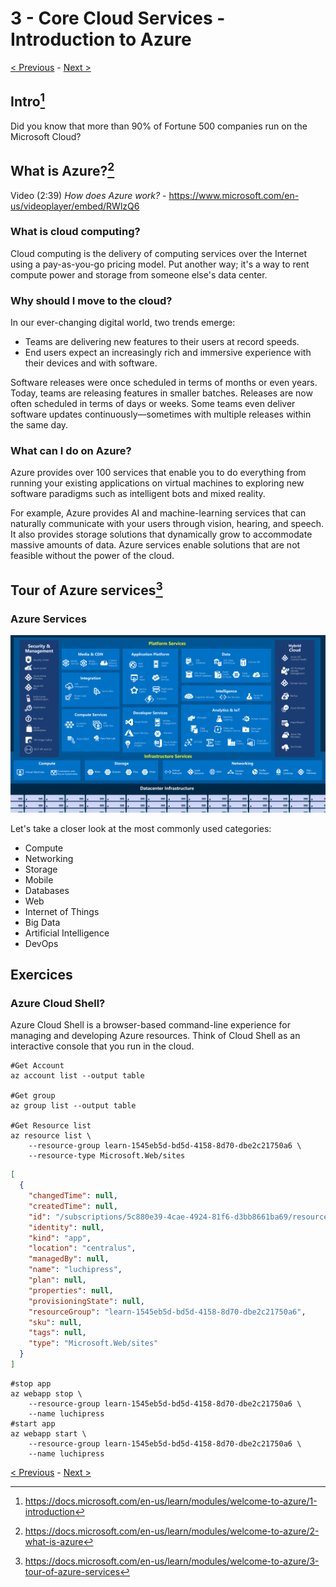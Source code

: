 # 3 - Core Cloud Services - Introduction to Azure
[< Previous](2-Create-an-Azure-account.md) - [Next >](4-Core-Cloud-Services-Azure-architecture-and-service-gu.md)
## Intro[^1]

Did you know that more than 90% of Fortune 500 companies run on the Microsoft Cloud?

## What is Azure?[^2]

Video (2:39) _How does Azure work?_ - https://www.microsoft.com/en-us/videoplayer/embed/RWlzQ6

### What is cloud computing?

Cloud computing is the delivery of computing services over the Internet using a pay-as-you-go pricing model. Put another way; it's a way to rent compute power and storage from someone else's data center.

### Why should I move to the cloud?

In our ever-changing digital world, two trends emerge:

- Teams are delivering new features to their users at record speeds.
- End users expect an increasingly rich and immersive experience with their devices and with software.

Software releases were once scheduled in terms of months or even years. Today, teams are releasing features in smaller batches. Releases are now often scheduled in terms of days or weeks. Some teams even deliver software updates continuously—sometimes with multiple releases within the same day.

### What can I do on Azure?

Azure provides over 100 services that enable you to do everything from running your existing applications on virtual machines to exploring new software paradigms such as intelligent bots and mixed reality.

For example, Azure provides AI and machine-learning services that can naturally communicate with your users through vision, hearing, and speech. It also provides storage solutions that dynamically grow to accommodate massive amounts of data. Azure services enable solutions that are not feasible without the power of the cloud.

## Tour of Azure services[^3]

### Azure Services

![Azure Services](Images/3-azure-services.png)

Let's take a closer look at the most commonly used categories:

- Compute
- Networking
- Storage
- Mobile
- Databases
- Web
- Internet of Things
- Big Data
- Artificial Intelligence
- DevOps

## Exercices

### Azure Cloud Shell?

Azure Cloud Shell is a browser-based command-line experience for managing and developing Azure resources. Think of Cloud Shell as an interactive console that you run in the cloud.

```
#Get Account
az account list --output table

#Get group
az group list --output table

#Get Resource list
az resource list \
    --resource-group learn-1545eb5d-bd5d-4158-8d70-dbe2c21750a6 \
    --resource-type Microsoft.Web/sites
```

```JSON
[
  {
    "changedTime": null,
    "createdTime": null,
    "id": "/subscriptions/5c880e39-4cae-4924-81f6-d3bb8661ba69/resourceGroups/learn-1545eb5d-bd5d-4158-8d70-dbe2c21750a6/providers/Microsoft.Web/sites/luchipress",
    "identity": null,
    "kind": "app",
    "location": "centralus",
    "managedBy": null,
    "name": "luchipress",
    "plan": null,
    "properties": null,
    "provisioningState": null,
    "resourceGroup": "learn-1545eb5d-bd5d-4158-8d70-dbe2c21750a6",
    "sku": null,
    "tags": null,
    "type": "Microsoft.Web/sites"
  }
]
```

```
#stop app
az webapp stop \
    --resource-group learn-1545eb5d-bd5d-4158-8d70-dbe2c21750a6 \
    --name luchipress
#start app
az webapp start \
    --resource-group learn-1545eb5d-bd5d-4158-8d70-dbe2c21750a6 \
    --name luchipress
```

[< Previous](2-Create-an-Azure-account.md) - [Next >](4-Core-Cloud-Services-Azure-architecture-and-service-gu.md)

[^1]: https://docs.microsoft.com/en-us/learn/modules/welcome-to-azure/1-introduction
[^2]: https://docs.microsoft.com/en-us/learn/modules/welcome-to-azure/2-what-is-azure
[^3]: https://docs.microsoft.com/en-us/learn/modules/welcome-to-azure/3-tour-of-azure-services